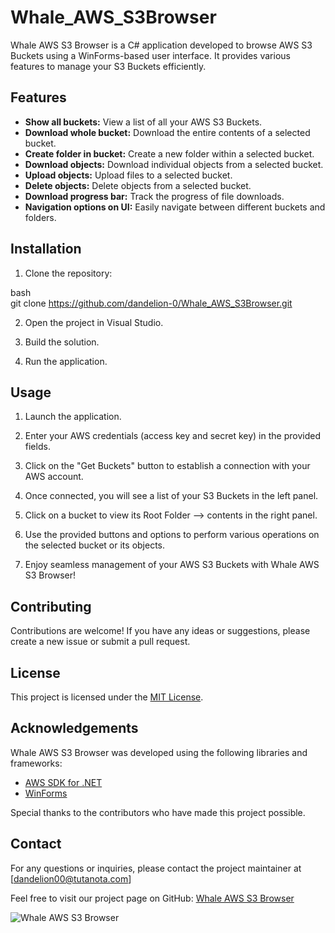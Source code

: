 # Whale_AWS_S3Browser

Whale AWS S3 Browser is a C# application developed to browse AWS S3 Buckets using a WinForms-based user interface. It provides various features to manage your S3 Buckets efficiently.

## Features

- **Show all buckets:** View a list of all your AWS S3 Buckets.
- **Download whole bucket:** Download the entire contents of a selected bucket.
- **Create folder in bucket:** Create a new folder within a selected bucket.
- **Download objects:** Download individual objects from a selected bucket.
- **Upload objects:** Upload files to a selected bucket.
- **Delete objects:** Delete objects from a selected bucket.
- **Download progress bar:** Track the progress of file downloads.
- **Navigation options on UI:** Easily navigate between different buckets and folders.

## Installation

1. Clone the repository:

bash<br>
git clone https://github.com/dandelion-0/Whale_AWS_S3Browser.git

2. Open the project in Visual Studio.

3. Build the solution.

4. Run the application.

## Usage

1. Launch the application.

2. Enter your AWS credentials (access key and secret key) in the provided fields.

3. Click on the "Get Buckets" button to establish a connection with your AWS account.

4. Once connected, you will see a list of your S3 Buckets in the left panel.

5. Click on a bucket to view its Root Folder --> contents in the right panel.

6. Use the provided buttons and options to perform various operations on the selected bucket or its objects.

7. Enjoy seamless management of your AWS S3 Buckets with Whale AWS S3 Browser!

## Contributing

Contributions are welcome! If you have any ideas or suggestions, please create a new issue or submit a pull request.

## License

This project is licensed under the [MIT License](LICENSE).

## Acknowledgements

Whale AWS S3 Browser was developed using the following libraries and frameworks:

- [AWS SDK for .NET](https://aws.amazon.com/sdk-for-net/)
- [WinForms](https://docs.microsoft.com/en-us/dotnet/desktop/winforms/?view=net-desktop-5.0)

Special thanks to the contributors who have made this project possible.

## Contact

For any questions or inquiries, please contact the project maintainer at [dandelion00@tutanota.com]

Feel free to visit our project page on GitHub: [Whale AWS S3 Browser](https://github.com/dandelion-0/Whale_AWS_S3Browser)

![Whale AWS S3 Browser]()
